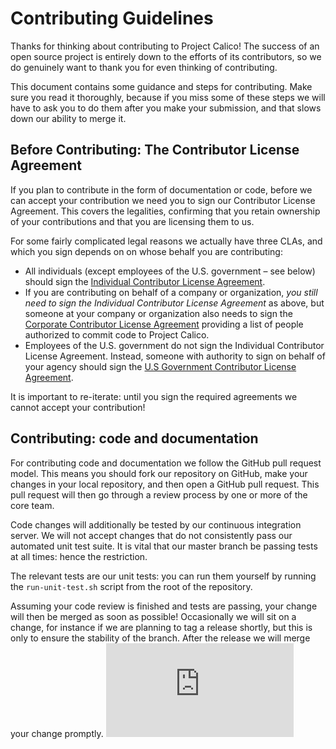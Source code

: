 # Contributing Guidelines

Thanks for thinking about contributing to Project Calico! The success of an
open source project is entirely down to the efforts of its contributors, so we
do genuinely want to thank you for even thinking of contributing.

This document contains some guidance and steps for contributing. Make sure you
read it thoroughly, because if you miss some of these steps we will have to ask
you to do them after you make your submission, and that slows down our ability
to merge it.

## Before Contributing: The Contributor License Agreement

If you plan to contribute in the form of documentation or code, before we can
accept your contribution we need you to sign our Contributor License Agreement.
This covers the legalities, confirming that you retain ownership of your
contributions and that you are licensing them to us.

For some fairly complicated legal reasons we actually have three CLAs, and
which you sign depends on on whose behalf you are contributing:

- All individuals (except employees of the U.S. government – see below) should
  sign the [Individual Contributor License Agreement](http://www.projectcalico.org/community/Individual-Contributor-Agreement).
- If you are contributing on behalf of a company or organization, *you still
  need to sign the Individual Contributor License Agreement* as above, but
  someone at your company or organization also needs to sign the
  [Corporate Contributor License Agreement](http://www.projectcalico.org/community/corporate-contributor-agreement/)
  providing a list of people authorized to commit code to Project Calico.
- Employees of the U.S. government do not sign the Individual Contributor
  License Agreement.  Instead, someone with authority to sign on behalf of your
  agency should sign the [U.S Government Contributor License Agreement](http://www.projectcalico.org/community/us-government-contributor-agreement).

It is important to re-iterate: until you sign the required agreements we cannot
accept your contribution!

## Contributing: code and documentation

For contributing code and documentation we follow the GitHub pull request
model. This means you should fork our repository on GitHub, make your changes
in your local repository, and then open a GitHub pull request. This pull
request will then go through a review process by one or more of the core team.

Code changes will additionally be tested by our continuous integration server.
We will not accept changes that do not consistently pass our automated unit
test suite. It is vital that our master branch be passing tests at all times:
hence the restriction.

The relevant tests are our unit tests: you can run them yourself by running the
`run-unit-test.sh` script from the root of the repository.

Assuming your code review is finished and tests are passing, your change will
then be merged as soon as possible! Occasionally we will sit on a change, for
instance if we are planning to tag a release shortly, but this is only to
ensure the stability of the branch. After the release we will merge your change
promptly.
[![Analytics](https://ga-beacon.appspot.com/UA-52125893-3/calico/CONTRIBUTING.md?pixel)](https://github.com/igrigorik/ga-beacon)
